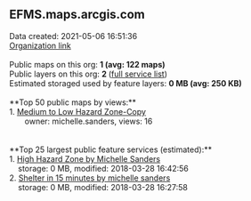 <h2>EFMS.maps.arcgis.com</h2> Data created: 2021-05-06 16:51:36 <br /><a target='new' href='https://EFMS.maps.arcgis.com'>Organization link</a><br /><br />Public maps on this org: <b>1 (avg: 122 maps)</b><br />Public layers on this org: <b>2 </b>(<a target='new' href='https://services.arcgis.com/4IYOunGMGdeyWEj2/ArcGIS/rest/services'>full service list</a>)<br />Estimated storaged used by feature layers: <b>0 MB (avg: 250 KB)</b><br /><br />**Top 50 public maps by views:**<br />  1. <a target='new' href='https://www.arcgis.com/home/item.html?id=320a4dd333564cb9867a3880460f90ff'>Medium to Low Hazard Zone-Copy</a> <br />  &nbsp;&nbsp;&nbsp;&nbsp; &nbsp;&nbsp;owner: michelle.sanders, views: 16<br /><br /><br />**Top 25 largest public feature services (estimated):**<br /> 1. <a target='new' href='https://www.arcgis.com/home/item.html?id=6f337f3485ba4a119f0a940607d53bfa'>High Hazard Zone by Michelle Sanders</a><br /> &nbsp;&nbsp;&nbsp;&nbsp;storage: 0 MB, modified: 2018-03-28 16:42:56<br /> 2. <a target='new' href='https://www.arcgis.com/home/item.html?id=e973982f6e7e427e8e3b5dee0f38d87d'>Shelter in 15 minutes by michelle sanders</a><br /> &nbsp;&nbsp;&nbsp;&nbsp;storage: 0 MB, modified: 2018-03-28 16:27:58<br />